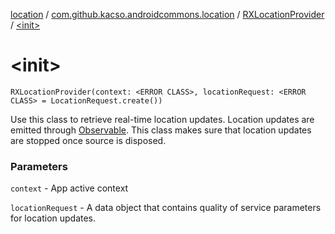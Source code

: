 [location](../../index.md) / [com.github.kacso.androidcommons.location](../index.md) / [RXLocationProvider](index.md) / [&lt;init&gt;](.)

# &lt;init&gt;

`RXLocationProvider(context: <ERROR CLASS>, locationRequest: <ERROR CLASS> = LocationRequest.create())`

Use this class to retrieve real-time location updates.
Location updates are emitted through [Observable](#).
This class makes sure that location updates are stopped once source is disposed.

### Parameters

`context` - App active context

`locationRequest` - A data object that contains quality of service parameters for location updates.